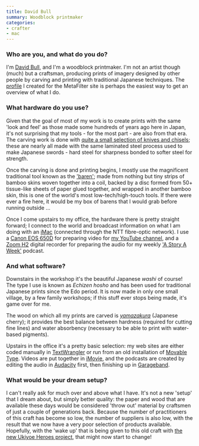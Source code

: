 ```yaml
---
title: David Bull
summary: Woodblock printmaker
categories:
- crafter
- mac
---
```


### Who are you, and what do you do?

I'm [David Bull](http://www.woodblock.com/ "David's website."), and I'm a woodblock printmaker. I'm not an artist though (much) but a craftsman, producing prints of imagery designed by other people by carving and printing with traditional Japanese techniques. The [profile](http://www.metafilter.com/user/53371 "David's MetaFilter profile.") I created for the MetaFilter site is perhaps the easiest way to get an overview of what I do.

### What hardware do you use?

Given that the goal of most of my work is to create prints with the same 'look and feel' as those made some hundreds of years ago here in Japan, it's not surprising that my tools - for the most part - are also from that era. The carving work is done with [quite a small selection of knives and chisels](http://woodblock.com/encyclopedia/entries/014_01/014_01.html "David's photos of his tool."); these are nearly all made with the same laminated steel process used to make Japanese swords - hard steel for sharpness bonded to softer steel for strength.

Once the carving is done and printing begins, I mostly use the magnificent traditional tool known as the ['baren'](http://woodblock.com/manga/baren/index.html "David's little cartoon about his baren tool."); made from nothing but tiny strips of bamboo skins woven together into a coil, backed by a disc formed from 50+ tissue-like sheets of paper glued together, and wrapped in another bamboo skin, this is one of the world's most low-tech/high-touch tools. If there were ever a fire here, it would be my box of barens that I would grab before running outside ...

Once I come upstairs to my office, the hardware there is pretty straight forward; I connect to the world and broadcast information on what I am doing with an [iMac][] (connected through the NTT fibre-optic network). I use a [Canon EOS 650D][eos-650d] for preparing video for [my YouTube channel](https://www.youtube.com/user/seseragistudio/videos "David's YouTube channel."), and a [Zoom H2][h2] digital recorder for preparing the audio for my weekly ['A Story A Week'](http://astoryaweek.com/ "David's podcast.") podcast.

### And what software?

Downstairs in the workshop it's the beautiful Japanese *washi* of course! The type I use is known as *Echizen hosho* and has been used for traditional Japanese prints since the Edo period. It is now made in only one small village, by a few family workshops; if this stuff ever stops being made, it's game over for me.

The wood on which all my prints are carved is [*yamazakura*](http://woodblock.com/encyclopedia/entries/022_01/022_01.html "David's page on the Japanese cherry wood he uses.") (Japanese cherry); it provides the best balance between hardness (required for cutting fine lines) and water absorbency (necessary to be able to print with water-based pigments).

Upstairs in the office it's a pretty basic selection: my web sites are either coded manually in [TextWrangler][] or run from an old installation of [Movable Type][movable-type]. Videos are put together in [iMovie][], and the podcasts are created by editing the audio in [Audacity][] first, then finishing up in [Garageband][].

### What would be your dream setup?

I can't really ask for much over and above what I have. It's not a new 'setup' that I dream about, but simply better quality: the paper and wood that are available these days would be considered 'throw out' material by craftsmen of just a couple of generations back. Because the number of practitioners of this craft has become so low, the number of suppliers is also low, with the result that we now have a very poor selection of products available. Hopefully, with the 'wake up' that is being given to this old craft with [the new Ukiyoe Heroes project](http://mokuhankan.com/heroes/ "A project to portray video game characters in woodblock prints."), that might now start to change!

[eos-650d]: https://en.wikipedia.org/wiki/Canon_EOS_650D "An 18 megapixel DSLR camera."
[h2]: https://www.zoom.co.jp/english/products/h2/ "A stereo hand recorder."
[imac]: https://www.apple.com/imac/ "An all-in-one computer."
[audacity]: https://sourceforge.net/projects/audacity/ "An open-source, cross-platform audio editor."
[garageband]: https://www.apple.com/mac/garageband/ "An audio recording and editing tool for the Mac."
[imovie]: https://www.apple.com/imovie/ "A Mac OS X video editor, included in iLife."
[movable-type]: https://movabletype.org/ "Weblog publishing software."
[textwrangler]: http://www.barebones.com/products/textwrangler/ "A free, powerful text editor for the Mac."
